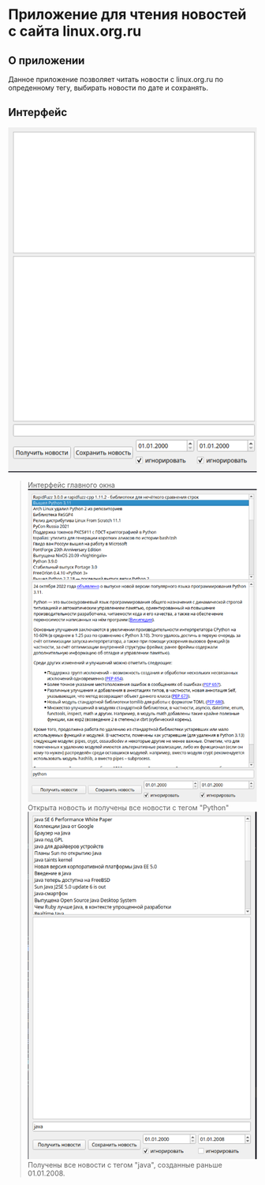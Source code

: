 # Приложение для чтения новостей с сайта linux.org.ru

## О приложении ##

Данноe приложение позволяет читать новости c linux.org.ru по опреденному тегу, выбирать новости по дате и сохранять.

## Интерфейс ##
![](mainWindow.png)
>Интерфейс главного окна
![](python1.png)
>Открыта новость и получены все новости с тегом "Python"
![](java2008.png)
>Получены все новости с тегом "java", созданные раньше 01.01.2008.
